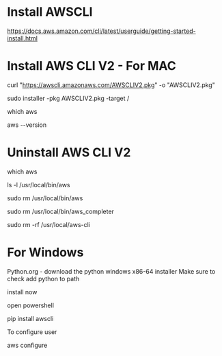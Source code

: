 # Install AWSCLI

https://docs.aws.amazon.com/cli/latest/userguide/getting-started-install.html


# Install AWS CLI V2 - For MAC

curl "https://awscli.amazonaws.com/AWSCLIV2.pkg" -o "AWSCLIV2.pkg"

sudo installer -pkg AWSCLIV2.pkg -target /

which aws

aws --version

# Uninstall AWS CLI V2

which aws

ls -l /usr/local/bin/aws

sudo rm /usr/local/bin/aws

sudo rm /usr/local/bin/aws_completer

sudo rm -rf /usr/local/aws-cli


# For Windows 

Python.org - download the python windows x86-64 installer
Make sure to check add python to path 

install now 

open powershell 

pip install awscli 

To configure user 

aws configure 
